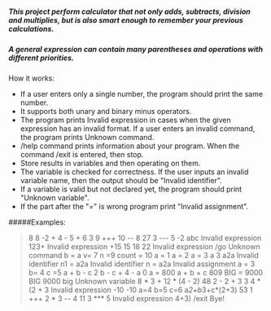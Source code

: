 ##### This project perform calculator that not only adds, subtracts, division and multiplies, but is also smart enough to remember your previous calculations.
##### A general expression can contain many parentheses and operations with different priorities.
How it works:
- If a user enters only a single number, the program should print the same number.
- It supports both unary and binary minus operators.
- The program prints Invalid expression in cases when the given expression has an invalid format. 
If a user enters an invalid command, the program prints Unknown command.
- /help command prints information about your program. When the command /exit is entered, then stop.
- Store results in variables and then operating on them.
- The variable is checked for correctness. If the user inputs an invalid variable name, then the output should be "Invalid identifier".
- If a variable is valid but not declared yet, the program should print "Unknown variable".
- If the part after the "=" is wrong program print "Invalid assignment". 

#####Examples:
> 8
8
> -2 + 4 - 5 + 6
3
> 9 +++ 10 -- 8
27
> 3 --- 5
-2
> abc
Invalid expression
> 123+
Invalid expression
> +15
15
> 18 22
Invalid expression
> /go
Unknown command
> b = a
> v=   7
> n =9
> count = 10
> a = 1
> a = 2
> a = 3
> a
3
> a2a
Invalid identifier
> n1 = a2a
Invalid identifier
> n = a2a
Invalid assignment
> a  =  3
> b= 4
> c =5
> a + b - c
2
> b - c + 4 - a
0
> a = 800
> a + b + c
809
> BIG = 9000
> BIG
9000
> big
Unknown variable
> 8 * 3 + 12 * (4 - 2)
48
> 2 - 2 + 3
3
> 4 * (2 + 3
Invalid expression
> -10
-10
> a=4
> b=5
> c=6
> a*2+b*3+c*(2+3)
53
> 1 +++ 2 * 3 -- 4
11
> 3 *** 5
Invalid expression
> 4+3)
> /exit
Bye!
